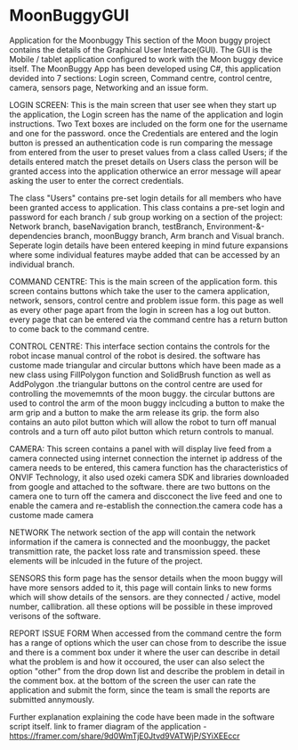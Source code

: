 # MoonBuggyGUI
Application for the Moonbuggy 
This section of the Moon buggy project contains the details of the Graphical User Interface(GUI). The GUI is the Mobile / tablet application configured
to work with the Moon buggy device itself. 
The MoonBuggy App has been developed using C#, this application devided into 7 sections: Login screen, Command centre, control centre, camera, sensors page,
Networking and an issue form.

LOGIN SCREEN:
This is the main screen that user see when they start up the application, the Login screen has the name of the application and login instructions.
Two Text boxes are included on the form one for the username and one for the password. once the Credentials are entered and the login button is pressed
an authentication code is run comparing the message from  entered from the user to preset values from a class called Users; if the details entered 
match the preset details on Users class the person will be granted access into the application otherwice an error message will apear asking the user
to enter the correct  credentials.

The class "Users" contains pre-set login details for all members who have been granted access to application. This class contains a pre-set login
and password for each branch / sub group working on a section of the project: Network branch, baseNavigation branch, testBranch, Environment-&-dependencies branch,
moonBuggy branch, Arm branch and Visual branch. 
Seperate login details have been entered keeping in mind future expansions where some individual features maybe added that can be accessed by an individual branch.

COMMAND CENTRE:
This is the main screen of the application form. this screen contains buttons which take the user to the camera application, network, sensors, control centre and 
problem issue form. this page as well as every other page apart from the login in screen has a log out button. every page that can be entered via the command centre
has a return button to come back to the command centre.

CONTROL CENTRE:
This interface section contains the controls for the robot incase manual control of the robot is desired. the software has custome made triangular and circular buttons which have been made as a new class using FillPolygon function and SolidBrush function as well as AddPolygon .the triangular buttons on the control centre are used for
controlling the movememnts of the moon buggy. the circular buttons are used to control the arm of the moon buggy inclcuding a button to make the arm grip and a button
to make the arm release its grip. the form also contains an auto pilot button which will allow the robot to turn off manual controls and a turn off auto pilot button
which return controls to manual.

CAMERA:
This screen contains a panel with will display live feed from a camera connected using internet connection the internet ip address of the camera needs to be entered,
this camera function has the characteristics of ONVIF Technology, it also used ozeki camera SDK and libraries downloaded from google and attached to the software.
there are two buttons on the camera one to turn off the camera and discconect the live feed and one to enable the camera and re-establish the connection.the camera code has a custome made camera 

NETWORK
The network section of the app will contain the network information if the camera is connected and the moonbuggy, the packet transmittion rate, the packet loss rate
and transmission speed. these elements will be inlcuded in the future of the project.

SENSORS 
this form page has the sensor details when the moon buggy will have more sensors added to it, this page will contain links to new forms which will show details of the
sensors. are they connected / active, model number, callibration. all these options will be possible in these improved verisons of the software.

REPORT ISSUE FORM
When accessed from the command centre the form has a range of options which the user can chose from to describe the issue and there is a comment box under it where
the user can describe in detail what the problem is and how it occoured, the user can also select the option "other" from the drop down list and describe the problem
in detail in the comment box. at the bottom of the screen the user can rate the application and submit the form, since the team is small the reports are submitted 
annymously. 

Further explanation explaining the code have been made in the software script itself.
link to framer diagram of the application - https://framer.com/share/9d0WmTjE0Jtvd9VATWjP/SYiXEEccr

